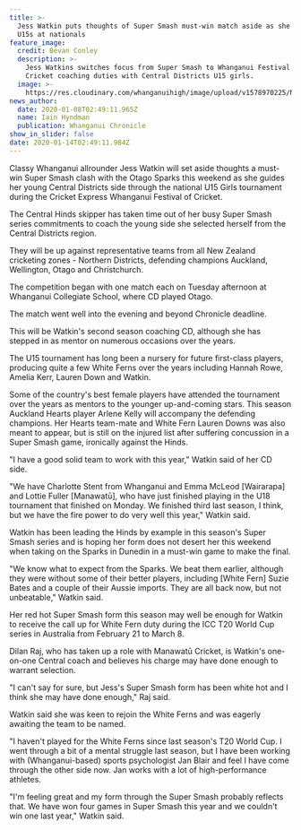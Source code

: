 ```yaml
---
title: >-
  Jess Watkin puts thoughts of Super Smash must-win match aside as she guides CD
  U15s at nationals
feature_image:
  credit: Bevan Conley
  description: >-
    Jess Watkins switches focus from Super Smash to Whanganui Festival of
    Cricket coaching duties with Central Districts U15 girls.
  image: >-
    https://res.cloudinary.com/whanganuihigh/image/upload/v1578970225/News/Jess_Watkin._Chron_8.1.20.jpg
news_author:
  date: 2020-01-08T02:49:11.965Z
  name: Iain Hyndman
  publication: Whanganui Chronicle
show_in_slider: false
date: 2020-01-14T02:49:11.984Z
---
```

Classy Whanganui allrounder Jess Watkin will set aside thoughts a must-win Super Smash clash with the Otago Sparks this weekend as she guides her young Central Districts side through the national U15 Girls tournament during the Cricket Express Whanganui Festival of Cricket.

The Central Hinds skipper has taken time out of her busy Super Smash series commitments to coach the young side she selected herself from the Central Districts region.

They will be up against representative teams from all New Zealand cricketing zones - Northern Districts, defending champions Auckland, Wellington, Otago and Christchurch.

The competition began with one match each on Tuesday afternoon at Whanganui Collegiate School, where CD played Otago.

The match went well into the evening and beyond Chronicle deadline.

This will be Watkin's second season coaching CD, although she has stepped in as mentor on numerous occasions over the years.

The U15 tournament has long been a nursery for future first-class players, producing quite a few White Ferns over the years including Hannah Rowe, Amelia Kerr, Lauren Down and Watkin.

Some of the country's best female players have attended the tournament over the years as mentors to the younger up-and-coming stars. This season Auckland Hearts player Arlene Kelly will accompany the defending champions. Her Hearts team-mate and White Fern Lauren Downs was also meant to appear, but is still on the injured list after suffering concussion in a Super Smash game, ironically against the Hinds.

"I have a good solid team to work with this year," Watkin said of her CD side.

"We have Charlotte Stent from Whanganui and Emma McLeod [Wairarapa] and Lottie Fuller [Manawatū], who have just finished playing in the U18 tournament that finished on Monday. We finished third last season, I think, but we have the fire power to do very well this year," Watkin said.

Watkin has been leading the Hinds by example in this season's Super Smash series and is hoping her form does not desert her this weekend when taking on the Sparks in Dunedin in a must-win game to make the final.

"We know what to expect from the Sparks. We beat them earlier, although they were without some of their better players, including [White Fern] Suzie Bates and a couple of their Aussie imports. They are all back now, but not unbeatable," Watkin said.

Her red hot Super Smash form this season may well be enough for Watkin to receive the call up for White Fern duty during the ICC T20 World Cup series in Australia from February 21 to March 8.

Dilan Raj, who has taken up a role with Manawatū Cricket, is Watkin's one-on-one Central coach and believes his charge may have done enough to warrant selection.

"I can't say for sure, but Jess's Super Smash form has been white hot and I think she may have done enough," Raj said.

Watkin said she was keen to rejoin the White Ferns and was eagerly awaiting the team to be named.

"I haven't played for the White Ferns since last season's T20 World Cup. I went through a bit of a mental struggle last season, but I have been working with (Whanganui-based) sports psychologist Jan Blair and feel I have come through the other side now. Jan works with a lot of high-performance athletes.

"I'm feeling great and my form through the Super Smash probably reflects that. We have won four games in Super Smash this year and we couldn't win one last year," Watkin said.
